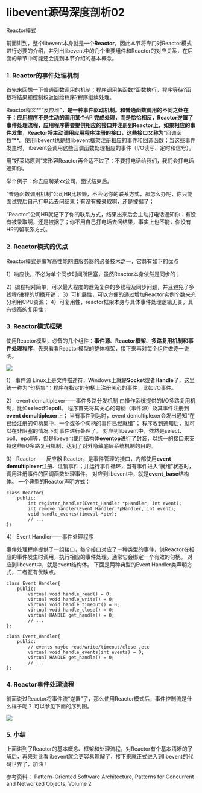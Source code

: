 # libevent源码深度剖析02

Reactor模式

前面讲到，整个libevent本身就是一个**Reactor**，因此本节将专门对Reactor模式进行必要的介绍，并列出libevent中的几个重要组件和Reactor的对应关系，在后面的章节中可能还会提到本节介绍的基本概念。



### 1. Reactor的事件处理机制

首先来回想一下普通函数调用的机制：程序调用某函数?函数执行，程序等待?函数将结果和控制权返回给程序?程序继续处理。

Reactor释义**“反应堆”**，是一种事件驱动机制。和普通函数调用的不同之处在于：应用程序不是主动的调用某个**API**完成处理，而是恰恰相反，Reactor逆置了事件处理流程，应用程序需要提供相应的接口并注册到Reactor上，如果相应的事件发生，Reactor将主动调用应用程序注册的接口，这些接口又称为**“回调函数”**。使用libevent也是想libevent框架注册相应的事件和回调函数；当这些事件发生时，libevent会调用这些回调函数处理相应的事件（I/O读写、定时和信号）。

用“好莱坞原则”来形容Reactor再合适不过了：不要打电话给我们，我们会打电话通知你。

举个例子：你去应聘某xx公司，面试结束后。

“普通函数调用机制”公司HR比较懒，不会记你的联系方式，那怎么办呢，你只能面试完后自己打电话去问结果；有没有被录取啊，还是被据了；

“Reactor”公司HR就记下了你的联系方式，结果出来后会主动打电话通知你：有没有被录取啊，还是被据了；你不用自己打电话去问结果，事实上也不能，你没有HR的留联系方式。

 

### 2. Reactor模式的优点

Reactor模式是编写高性能网络服务器的必备技术之一，它具有如下的优点

1）响应快，不必为单个同步时间所阻塞，虽然Reactor本身依然是同步的；

2）编程相对简单，可以最大程度的避免复杂的多线程及同步问题，并且避免了多线程/进程的切换开销；
3）可扩展性，可以方便的通过增加Reactor实例个数来充分利用CPU资源；
4）可复用性，reactor框架本身与具体事件处理逻辑无关，具有很高的复用性；

### 3. Reactor模式框架

使用Reactor模型，必备的几个组件：**事件源**、**Reactor框架**、**多路复用机制和事件处理程序**，先来看看Reactor模型的整体框架，接下来再对每个组件做逐一说明。

![](../imgs/libevent1.webp)

 

1） 事件源
Linux上是文件描述符，Windows上就是**Socket**或者**Handle**了，这里统一称为“句柄集”；程序在指定的句柄上注册关心的事件，比如I/O事件。

2） event demultiplexer——事件多路分发机制
由操作系统提供的I/O多路复用机制，比如**select**和**epoll**。
程序首先将其关心的句柄（事件源）及其事件注册到**event demultiplexer**上；
当有事件到达时，event demultiplexer会发出通知“在已经注册的句柄集中，一个或多个句柄的事件已经就绪”；
程序收到通知后，就可以在非阻塞的情况下对事件进行处理了。
对应到libevent中，依然是select、poll、epoll等，但是libevent使用结构体**eventop**进行了封装，以统一的接口来支持这些I/O多路复用机制，达到了对外隐藏底层系统机制的目的。

3） Reactor——反应器
Reactor，是事件管理的接口，内部使用**event demultiplexer**注册、注销事件；并运行事件循环，当有事件进入“就绪”状态时，调用注册事件的回调函数处理事件。
对应到libevent中，就是**event_base**结构体。
一个典型的Reactor声明方式：

```
class Reactor{
    public:
        int register_handler(Event_Handler *pHandler, int event);
        int remove_handler(Event_Handler *pHandler, int event);
        void handle_events(timeval *ptv);
        // ...
};
```



4） Event Handler——事件处理程序

事件处理程序提供了一组接口，每个接口对应了一种类型的事件，供Reactor在相应的事件发生时调用，执行相应的事件处理。通常它会绑定一个有效的句柄。
对应到libevent中，就是event结构体。
下面是两种典型的Event Handler类声明方式，二者互有优缺点。

```
class Event_Handler{
    public:
        virtual void handle_read() = 0;
        virtual void handle_write() = 0;
        virtual void handle_timeout() = 0;
        virtual void handle_close() = 0;
        virtual HANDLE get_handle() = 0;
        // ...
};

class Event_Handler{
    public:
        // events maybe read/write/timeout/close .etc
        virtual void handle_events(int events) = 0;
        virtual HANDLE get_handle() = 0;
        // ...
};
```

###  

### 4. Reactor事件处理流程

前面说过Reactor将事件流“逆置”了，那么使用Reactor模式后，事件控制流是什么样子呢？
可以参见下面的序列图。

![](../imgs/libevent2.webp)

 

### 5. 小结

上面讲到了Reactor的基本概念、框架和处理流程，对Reactor有个基本清晰的了解后，再来对比看libevent就会更容易理解了，接下来就正式进入到libevent的代码世界了，加油！

 

参考资料：
Pattern-Oriented Software Architecture, Patterns for Concurrent and Networked Objects, Volume 2


